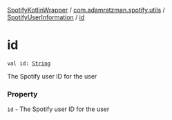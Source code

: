 [SpotifyKotlinWrapper](../../index.md) / [com.adamratzman.spotify.utils](../index.md) / [SpotifyUserInformation](index.md) / [id](./id.md)

# id

`val id: `[`String`](https://kotlinlang.org/api/latest/jvm/stdlib/kotlin/-string/index.html)

The Spotify user ID for the user

### Property

`id` - The Spotify user ID for the user